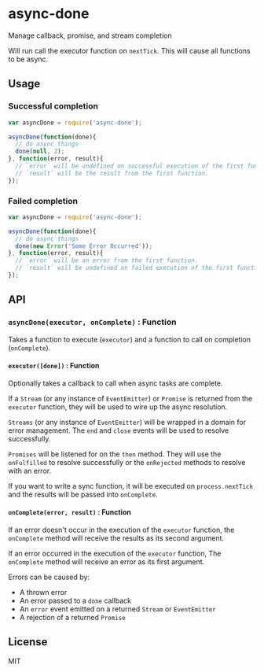 async-done
==========

Manage callback, promise, and stream completion

Will run call the executor function on `nextTick`. This will cause all functions to be async.

## Usage

### Successful completion

```js
var asyncDone = require('async-done');

asyncDone(function(done){
  // do async things
  done(null, 2);
}, function(error, result){
  // `error` will be undefined on successful execution of the first function.
  // `result` will be the result from the first function.
});
```

### Failed completion

```js
var asyncDone = require('async-done');

asyncDone(function(done){
  // do async things
  done(new Error('Some Error Occurred'));
}, function(error, result){
  // `error` will be an error from the first function.
  // `result` will be undefined on failed execution of the first function.
});
```

## API

### `asyncDone(executor, onComplete)` : Function

Takes a function to execute (`executor`) and a function to call on completion (`onComplete`).

#### `executor([done])` : Function

Optionally takes a callback to call when async tasks are complete.

If a `Stream` (or any instance of `EventEmitter`) or `Promise` is returned from the `executor` function, they will be used to wire up the async resolution.

`Streams` (or any instance of `EventEmitter`) will be wrapped in a domain for error management. The `end` and `close` events will be used to resolve successfully.

`Promises` will be listened for on the `then` method. They will use the `onFulfilled` to resolve successfully or the `onRejected` methods to resolve with an error.

If you want to write a sync function, it will be executed on `process.nextTick` and the results will be passed into `onComplete`.

#### `onComplete(error, result)` : Function

If an error doesn't occur in the execution of the `executor` function, the `onComplete` method will receive the results as its second argument.

If an error occurred in the execution of the `executor` function, The `onComplete` method will receive an error as its first argument.

Errors can be caused by:

* A thrown error
* An error passed to a `done` callback
* An `error` event emitted on a returned `Stream` or `EventEmitter`
* A rejection of a returned `Promise`


## License

MIT
